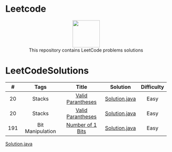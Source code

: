 # Leetcode

<p align="center">
    <a href="https://leetcode.com/kanhaiya/">
        <img height=85 src="https://github.com/Java-aid/LeetCodeSolutions/blob/master/LeetCodeSolutions/src/main/resources/imgs/leetcode.png">
    </a>
    <br>This repository contains LeetCode problems solutions
</p>

# LeetCodeSolutions

|    #    |   		Tags  		|                                                                        Title                                                                          									|                                                                                                           Solution                                                                                                                                                        |  Difficulty    |
|:-------:|:-------------------:|:-----------------------------------------------------------------------------------------------------------------------------------------------------------------------------------------:|:-------------------------------------------------------------------------------------------------------------------------------------------------------------------------------------------------------------------------------------------------------------------------:|:--------------:|
|20|Stacks|[Valid Parantheses](https://leetcode.com/problems/valid-parentheses/)| [Solution.java](https://github.com/VarunPoojary/Leetcode/blob/main/Easy/20.%C2%A0Valid%20Parentheses.java)|Easy|
|20|Stacks|[Valid Parantheses](https://leetcode.com/problems/valid-parentheses/)| [Solution.java](https://github.com/VarunPoojary/Leetcode/blob/main/Easy/20.%C2%A0Valid%20Parentheses.java)|Easy|
|191|Bit Manipulation|[Number of 1 Bits](https://leetcode.com/problems/number-of-1-bits/)| [Solution.java](https://github.com/VarunPoojary/Leetcode/blob/main/Easy/20.%C2%A0Valid%20Parentheses.java)|Easy|




[Solution.java](https://github.com/VarunPoojary/Leetcode/blob/main/Easy/20.%C2%A0Valid%20Parentheses.java)  
